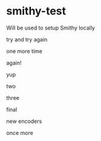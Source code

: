 # smithy-test
Will be used to setup Smithy locally

try and try again

one more time

again!

yup

two

three

final

new encoders

once more